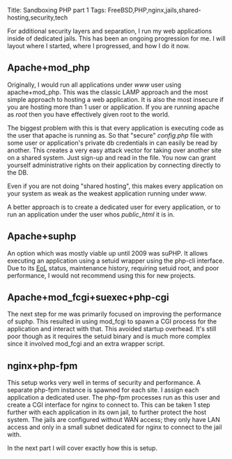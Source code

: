 Title: Sandboxing PHP part 1
Tags: FreeBSD,PHP,nginx,jails,shared-hosting,security,tech

For additional security layers and separation, I run my web applications inside of dedicated jails. This has been an ongoing progression for me. I will layout where I started, where I progressed, and how I do it now.

## Apache+mod\_php

Originally, I would run all applications under _www_ user using apache+mod\_php. This was the classic LAMP approach and the most simple approach to hosting a web application. It is also the most insecure if you are hosting more than 1 user or application. If you are running apache as _root_ then you have effectively given root to the world.

The biggest problem with this is that every application is executing code as the user that apache is running as. So that "secure" *config.php* file with some user or application's private db credentials in can easily be read by another. This creates a very easy attack vector for taking over another site on a shared system. Just sign-up and read in the file. You now can grant yourself administrative rights on their application by connecting directly to the DB.

Even if you are not doing "shared hosting", this makes every application on your system as weak as the weakest application running under _www_.

A better approach is to create a dedicated user for every application, or to run an application under the user whos *public_html* it is in.

## Apache+suphp

An option which was mostly viable up until 2009 was suPHP. It allows executing an application using a setuid wrapper using the php-cli interface. Due to its [EoL](http://permalink.gmane.org/gmane.comp.php.suphp.general/1151) status, maintenance history, requiring setuid root, and poor performance, I would not recommend using this for new projects.

## Apache+mod_fcgi+suexec+php-cgi

The next step for me was primarily focused on improving the performance of suphp. This resulted in using mod\_fcgi to spawn a CGI process for the application and interact with that. This avoided startup overhead. It's still poor though as it requires the setuid binary and is much more complex since it involved mod\_fcgi and an extra wrapper script.

## nginx+php-fpm

This setup works very well in terms of security and performance. A separate php-fpm instance is spawned for each site. I assign each application a dedicated user. The php-fpm processes run as this user and create a CGI interface for nginx to connect to. This can be taken 1 step further with each application in its own jail, to further protect the host system. The jails are configured without WAN access; they only have LAN access and only in a small subnet dedicated for nginx to connect to the jail with.

In the next part I will cover exactly how this is setup.
